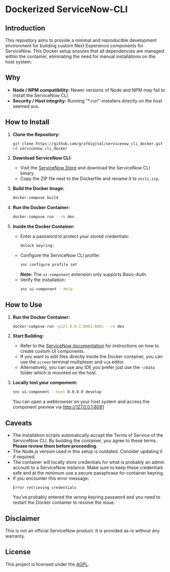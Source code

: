 # Dockerized ServiceNow-CLI

## Introduction

This repository aims to provide a minimal and reproducible development environment for building custom Next Experience components for ServiceNow. This Docker setup ensures that all dependencies are managed within the container, eliminating the need for manual installations on the host system.

## Why

- **Node / NPM compatibility:** Newer versions of Node and NPM may fail to install the ServiceNow CLI.
- **Security / Host integrity:** Running "*.run"-installers directly on the host seemed sus.

## How to Install

1. **Clone the Repository:**
   ```bash
   git clone https://github.com/grafdigital/servicenow_cli_docker.git
   cd servicenow_cli_docker
   ```

2. **Download ServiceNow CLI:**
   - Visit the [ServiceNow Store](https://store.servicenow.com/store/app/ee71f36a1ba46a50a85b16db234bcbd4) and download the ServiceNow CLI binary.
   - Copy the ZIP file next to the Dockerfile and rename it to `sncli.zip`.

3. **Build the Docker Image:**
   ```bash
   docker-compose build
   ```

4. **Run the Docker Container:**
   ```bash
   docker-compose run --rm dev
   ```

5. **Inside the Docker Container:**
   - Enter a password to protect your stored credentials:
     ```bash
     Unlock keyring:
     ```
   - Configure the ServiceNow CLI profile:
     ```bash
     snc configure profile set
     ```
     **Note:** The `ui-component` extension only supports Basic-Auth.
   - Verify the installation:
     ```bash
     snc ui-component --help
     ```

## How to Use

1. **Run the Docker Container:**
   ```bash
   docker-compose run -p127.0.0.1:8081:8081 --rm dev
   ```

2. **Start Building:**
   - Refer to the [ServiceNow documentation](https://www.servicenow.com/docs/bundle/yokohama-application-development/page/build/components/concept/custom-components.html) for instructions on how to create custom UI components.
   - If you want to edit files directly inside the Docker container, you can use the `screen` terminal multiplexer and `vim` editor.
   - Alternatively, you can use any IDE you prefer just use the `~/data` folder which is mounted on the host.

2. **Locally test your compoment:**
   ```bash
   snc ui-component --host 0.0.0.0 develop
   ```
   You can open a webbrowser on your host system and access the component preview via http://127.0.0.1:8081

## Caveats

- The installation scripts automatically accept the Terms of Service of the ServiceNow CLI. By building the container, you agree to these terms. **Please review them before proceeding**.
- The Node.js version used in this setup is outdated. Consider updating it if required.
- The container will locally store credentials for what is probably an admin account to a ServiceNow instance. Make sure to keep these credentials safe and at the minimum use a secure passphrase for container keyring.
- If you encounter this error message:
  ```
  Error retrieving credentials
  ```
  You've probably entered the wrong keyring password and you need to restart the Docker container to resolve the issue.


## Disclaimer

This is not an official ServiceNow product.
It is provided as-is without any warranty.

## License

This project is licensed under the [AGPL](https://www.gnu.org/licenses/agpl-3.0.en.html).
